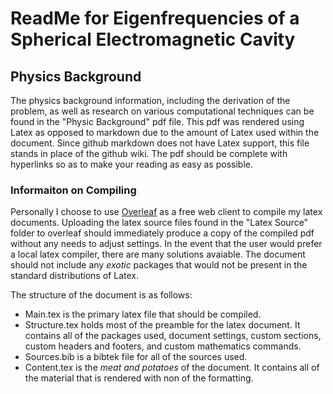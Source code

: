 # ReadMe for Eigenfrequencies of a Spherical Electromagnetic Cavity

## Physics Background
The physics background information, including the derivation of the problem, as well as research on various computational techniques can be found in the "Physic Background" pdf file. This pdf was rendered using Latex as opposed to markdown due to the amount of Latex used within the document. Since github markdown does not have Latex support, this file stands in place of the github wiki. The pdf should be complete with hyperlinks so as to make your reading as easy as possible.
### Informaiton on Compiling
Personally I choose to use [Overleaf](www.overleaf.com) as a free web client to compile my latex documents. Uploading the latex source files found in the "Latex Source" folder to overleaf should immediately produce a copy of the compiled pdf without any needs to adjust settings. In the event that the user would prefer a local latex compiler, there are many solutions avaiable. The document should not include any _exotic_ packages that would not be present in the standard distributions of Latex. 

The structure of the document is as follows:
* Main.tex is the primary latex file that should be compiled.
* Structure.tex holds most of the preamble for the latex document. It contains all of the packages used, document settings, custom sections, custom headers and footers, and custom mathematics commands.
* Sources.bib is a bibtek file for all of the sources used.
* Content.tex is the _meat and potatoes_ of the document. It contains all of the material that is rendered with non of the formatting.

